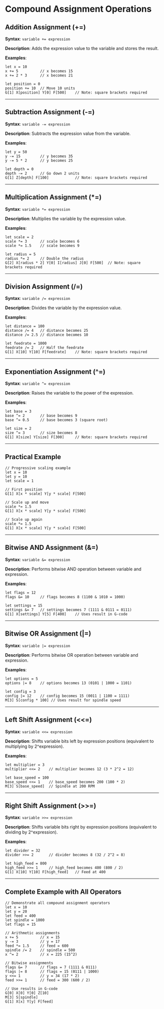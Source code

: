 # Compound Assignment Operations

## Addition Assignment (+=)
**Syntax**: `variable += expression`

**Description**: Adds the expression value to the variable and stores the result.

**Examples**:
```ggcode
let x = 10
x += 5          // x becomes 15
x += 2 * 3      // x becomes 21

let position = 0
position += 10  // Move 10 units
G[1] X[position] Y[0] F[500]    // Note: square brackets required
```

---

## Subtraction Assignment (-=)
**Syntax**: `variable -= expression`

**Description**: Subtracts the expression value from the variable.

**Examples**:
```ggcode
let y = 50
y -= 15         // y becomes 35
y -= 5 * 2      // y becomes 25

let depth = 0
depth -= 2      // Go down 2 units
G[1] Z[depth] F[100]            // Note: square brackets required
```

---

## Multiplication Assignment (*=)
**Syntax**: `variable *= expression`

**Description**: Multiplies the variable by the expression value.

**Examples**:
```ggcode
let scale = 2
scale *= 3      // scale becomes 6
scale *= 1.5    // scale becomes 9

let radius = 5
radius *= 2     // Double the radius
G[2] X[radius * 2] Y[0] I[radius] J[0] F[500]  // Note: square brackets required
```

---

## Division Assignment (/=)
**Syntax**: `variable /= expression`

**Description**: Divides the variable by the expression value.

**Examples**:
```ggcode
let distance = 100
distance /= 4   // distance becomes 25
distance /= 2.5 // distance becomes 10

let feedrate = 1000
feedrate /= 2   // Half the feedrate
G[1] X[10] Y[10] F[feedrate]    // Note: square brackets required
```

---

## Exponentiation Assignment (^=)
**Syntax**: `variable ^= expression`

**Description**: Raises the variable to the power of the expression.

**Examples**:
```ggcode
let base = 3
base ^= 2       // base becomes 9
base ^= 0.5     // base becomes 3 (square root)

let size = 2
size ^= 3       // size becomes 8
G[1] X[size] Y[size] F[300]     // Note: square brackets required
```

---

## Practical Example
```ggcode
// Progressive scaling example
let x = 10
let y = 10
let scale = 1

// First position
G[1] X[x * scale] Y[y * scale] F[500]

// Scale up and move
scale *= 1.5
G[1] X[x * scale] Y[y * scale] F[500]

// Scale up again
scale *= 1.5
G[1] X[x * scale] Y[y * scale] F[500]
```
---


## Bitwise AND Assignment (&=)
**Syntax**: `variable &= expression`

**Description**: Performs bitwise AND operation between variable and expression.

**Examples**:
```ggcode
let flags = 12
flags &= 10     // flags becomes 8 (1100 & 1010 = 1000)

let settings = 15
settings &= 7   // settings becomes 7 (1111 & 0111 = 0111)
G[1] X[settings] Y[5] F[400]    // Uses result in G-code
```

---

## Bitwise OR Assignment (|=)
**Syntax**: `variable |= expression`

**Description**: Performs bitwise OR operation between variable and expression.

**Examples**:
```ggcode
let options = 5
options |= 8    // options becomes 13 (0101 | 1000 = 1101)

let config = 3
config |= 12    // config becomes 15 (0011 | 1100 = 1111)
M[3] S[config * 100] // Uses result for spindle speed
```

---

## Left Shift Assignment (<<=)
**Syntax**: `variable <<= expression`

**Description**: Shifts variable bits left by expression positions (equivalent to multiplying by 2^expression).

**Examples**:
```ggcode
let multiplier = 3
multiplier <<= 2    // multiplier becomes 12 (3 * 2^2 = 12)

let base_speed = 100
base_speed <<= 1    // base_speed becomes 200 (100 * 2)
M[3] S[base_speed]  // Spindle at 200 RPM
```

---

## Right Shift Assignment (>>=)
**Syntax**: `variable >>= expression`

**Description**: Shifts variable bits right by expression positions (equivalent to dividing by 2^expression).

**Examples**:
```ggcode
let divider = 32
divider >>= 2       // divider becomes 8 (32 / 2^2 = 8)

let high_feed = 800
high_feed >>= 1     // high_feed becomes 400 (800 / 2)
G[1] X[10] Y[10] F[high_feed]   // Feed at 400
```

---

## Complete Example with All Operators
```ggcode
// Demonstrate all compound assignment operators
let x = 10
let y = 20
let feed = 400
let spindle = 1000
let flags = 15

// Arithmetic assignments
x += 5          // x = 15
y -= 3          // y = 17
feed *= 1.5     // feed = 600
spindle /= 2    // spindle = 500
x ^= 2          // x = 225 (15^2)

// Bitwise assignments  
flags &= 7      // flags = 7 (1111 & 0111)
flags |= 8      // flags = 15 (0111 | 1000)
y <<= 1         // y = 34 (17 * 2)
feed >>= 1      // feed = 300 (600 / 2)

// Use results in G-code
G[0] X[0] Y[0] Z[10]
M[3] S[spindle]
G[1] X[x] Y[y] F[feed]
```